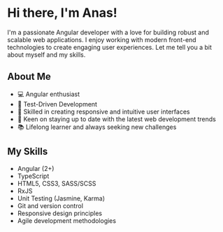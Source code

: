 # Hi there, I'm Anas!

I'm a passionate Angular developer with a love for building robust and scalable web applications. I enjoy working with modern front-end technologies to create engaging user experiences. Let me tell you a bit about myself and my skills.

## About Me

- 💻 Angular enthusiast
- 🌟 Test-Driven Development
- 🎨 Skilled in creating responsive and intuitive user interfaces
- 🚀 Keen on staying up to date with the latest web development trends
- 📚 Lifelong learner and always seeking new challenges

## My Skills

- Angular (2+)
- TypeScript
- HTML5, CSS3, SASS/SCSS
- RxJS
- Unit Testing (Jasmine, Karma)
- Git and version control
- Responsive design principles
- Agile development methodologies
